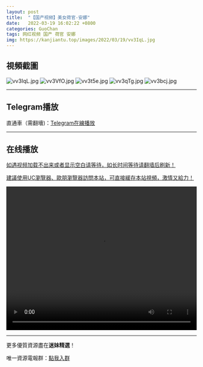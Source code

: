 ```yaml
---
layout: post
title:  "【国产视频】美女荷官-安娜"
date:   2022-03-19 16:02:22 +0800
categories: GuoChan
tags: 网红视频 国产 荷官 安娜
img: https://kanjiantu.top/images/2022/03/19/vv3IqL.jpg
---
```



## 視頻截圖

![vv3IqL.jpg](https://kanjiantu.top/images/2022/03/19/vv3IqL.jpg)
![vv3VfO.jpg](https://kanjiantu.top/images/2022/03/19/vv3VfO.jpg)
![vv3t5e.jpg](https://kanjiantu.top/images/2022/03/19/vv3t5e.jpg)
![vv3qTg.jpg](https://kanjiantu.top/images/2022/03/19/vv3qTg.jpg)
![vv3bcj.jpg](https://kanjiantu.top/images/2022/03/19/vv3bcj.jpg)

* * *
## Telegram播放

直通車（需翻墻)：[Telegram在線播放](https://t.me/mimeijingxuan/209)

* * *
## 在线播放
<u>如遇视频加载不出来或者显示空白请等待，如长时间等待请翻墙后刷新！</u>

<u>建議使用UC瀏覽器、歐朋瀏覽器訪問本站，可直接緩存本站視頻，激情又給力！</u>
<center><video src="https://cdn.publer.io/uploads/videos/6247127fdb279736bfa8117b/721be7b436876a51c0efe564a35b56c5.mp4" width="100%" height="380px" controls="controls"></video></center>


* * *
更多優質資源盡在**迷妹精選**！

唯一資源電報群：[點我入群](https://t.me/mimeijingxuan)


